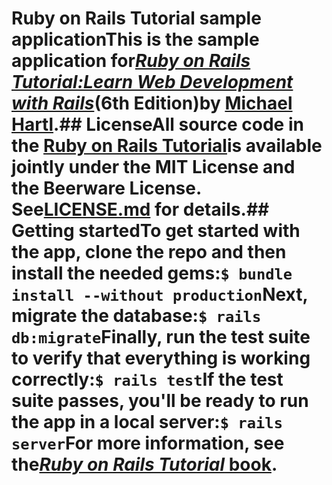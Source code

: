 # Ruby on Rails Tutorial sample applicationThis is the sample application for[*Ruby on Rails Tutorial:Learn Web Development with Rails*](https://www.railstutorial.org/)(6th Edition)by [Michael Hartl](https://www.michaelhartl.com/).## LicenseAll source code in the [Ruby on Rails Tutorial](https://www.railstutorial.org/)is available jointly under the MIT License and the Beerware License. See[LICENSE.md](LICENSE.md) for details.## Getting startedTo get started with the app, clone the repo and then install the needed gems:```$ bundle install --without production```Next, migrate the database:```$ rails db:migrate```Finally, run the test suite to verify that everything is working correctly:```$ rails test```If the test suite passes, you'll be ready to run the app in a local server:```$ rails server```For more information, see the[*Ruby on Rails Tutorial* book](https://www.railstutorial.org/book).